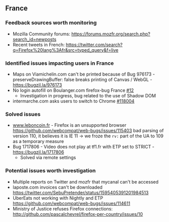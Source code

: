 ## France

### Feedback sources worth monitoring
* Mozilla Community forums: https://forums.mozfr.org/search.php?search_id=newposts
* Recent tweets in French: https://twitter.com/search?q=Firefox%20lang%3Afr&src=typed_query&f=live

### Identified issues impacting users in France
* Maps on Viamichelin.com can't be printed because of Bug 976173 - preserveDrawingBuffer: false breaks printing of Canvas / WebGL - https://bugzil.la/976173
* No login autofill on Boulanger.com firefox-bug France [#12](https://github.com/pascalchevrel/firefox-per-country/issues/12)
  - Investigation in progress, bug related to the use of Shadow DOM 
* intermarche.com asks users to switch to Chrome [#118004](https://webcompat.com/issues/118004)

### Solved issues
* www.leboncoin.fr - Firefox is an unsupported browser https://github.com/webcompat/web-bugs/issues/115403 bad parsing of version 110, it believes it is IE 11 -> we froze the `rv:` part of the UA to 109 as a temporary measure
* Bug 1717806 - Video does not play at tf1.fr with ETP set to STRICT - https://bugzil.la/1717806
    - Solved via remote settings

### Potential issues worth investigation
* Multiple reports on Twitter and mozfr that mycanal can't be accessed
* laposte.com invoices can't be downloaded https://twitter.com/SebuPretender/status/1595405391201984513
* UberEats not working with Nightly and ETP https://github.com/webcompat/web-bugs/issues/114611
* Ministry of Justice refuses Firefox connections: http://github.com/pascalchevrel/firefox-per-country/issues/10
